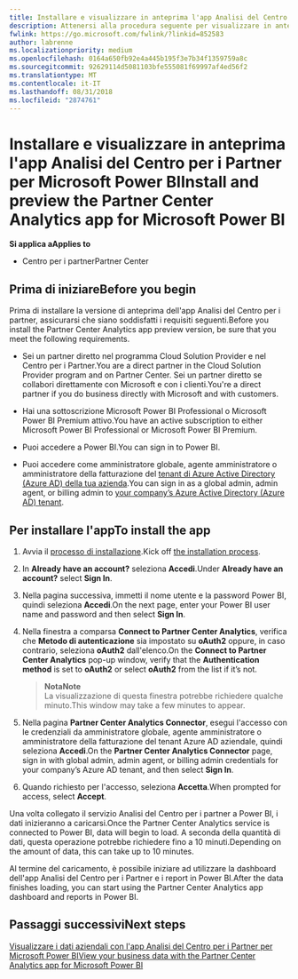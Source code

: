 ```yaml
---
title: Installare e visualizzare in anteprima l'app Analisi del Centro per i Partner per Microsoft Power BI | Centro per i partner
description: Attenersi alla procedura seguente per visualizzare in anteprima l'app Analisi del Centro per i Partner per Power BI (per i partner diretti in CSP).
fwlink: https://go.microsoft.com/fwlink/?linkid=852583
author: labrenne
ms.localizationpriority: medium
ms.openlocfilehash: 0164a650fb92e4a445b195f3e7b34f1359759a8c
ms.sourcegitcommit: 92629114d5081103bfe555081f69997af4ed56f2
ms.translationtype: MT
ms.contentlocale: it-IT
ms.lasthandoff: 08/31/2018
ms.locfileid: "2874761"
---
```

# <a name="install-and-preview-the-partner-center-analytics-app-for-microsoft-power-bi"></a><span data-ttu-id="dcee2-103">Installare e visualizzare in anteprima l'app Analisi del Centro per i Partner per Microsoft Power BI</span><span class="sxs-lookup"><span data-stu-id="dcee2-103">Install and preview the Partner Center Analytics app for Microsoft Power BI</span></span>

**<span data-ttu-id="dcee2-104">Si applica a</span><span class="sxs-lookup"><span data-stu-id="dcee2-104">Applies to</span></span>**

-   <span data-ttu-id="dcee2-105">Centro per i partner</span><span class="sxs-lookup"><span data-stu-id="dcee2-105">Partner Center</span></span>

## <a name="before-you-begin"></a><span data-ttu-id="dcee2-106">Prima di iniziare</span><span class="sxs-lookup"><span data-stu-id="dcee2-106">Before you begin</span></span>

<span data-ttu-id="dcee2-107">Prima di installare la versione di anteprima dell'app Analisi del Centro per i partner, assicurarsi che siano soddisfatti i requisiti seguenti.</span><span class="sxs-lookup"><span data-stu-id="dcee2-107">Before you install the Partner Center Analytics app preview version, be sure that you meet the following requirements.</span></span>

-   <span data-ttu-id="dcee2-108">Sei un partner diretto nel programma Cloud Solution Provider e nel Centro per i Partner.</span><span class="sxs-lookup"><span data-stu-id="dcee2-108">You are a direct partner in the Cloud Solution Provider program and on Partner Center.</span></span> <span data-ttu-id="dcee2-109">Sei un partner diretto se collabori direttamente con Microsoft e con i clienti.</span><span class="sxs-lookup"><span data-stu-id="dcee2-109">You're a direct partner if you do business directly with Microsoft and with customers.</span></span>

-   <span data-ttu-id="dcee2-110">Hai una sottoscrizione Microsoft Power BI Professional o Microsoft Power BI Premium attivo.</span><span class="sxs-lookup"><span data-stu-id="dcee2-110">You have an active subscription to either Microsoft Power BI Professional or Microsoft Power BI Premium.</span></span>

-   <span data-ttu-id="dcee2-111">Puoi accedere a Power BI.</span><span class="sxs-lookup"><span data-stu-id="dcee2-111">You can sign in to Power BI.</span></span>

-   <span data-ttu-id="dcee2-112">Puoi accedere come amministratore globale, agente amministratore o amministratore della fatturazione del [tenant di Azure Active Directory (Azure AD) della tua azienda](azure-active-directory-tenants-and-partner-center.md).</span><span class="sxs-lookup"><span data-stu-id="dcee2-112">You can sign in as a global admin, admin agent, or billing admin to [your company’s Azure Active Directory (Azure AD) tenant](azure-active-directory-tenants-and-partner-center.md).</span></span>

## <a name="to-install-the-app"></a><span data-ttu-id="dcee2-113">Per installare l'app</span><span class="sxs-lookup"><span data-stu-id="dcee2-113">To install the app</span></span>

1. <span data-ttu-id="dcee2-114">Avvia il [processo di installazione](https://app.powerbi.com/getdata/services/partneranalytics?cpcode=PartnerCenterAnalytics&getDataForceConnect=true&alwaysPromptForContentProviderCreds=true).</span><span class="sxs-lookup"><span data-stu-id="dcee2-114">Kick off [the installation process](https://app.powerbi.com/getdata/services/partneranalytics?cpcode=PartnerCenterAnalytics&getDataForceConnect=true&alwaysPromptForContentProviderCreds=true).</span></span>

2. <span data-ttu-id="dcee2-115">In **Already have an account?** seleziona **Accedi**.</span><span class="sxs-lookup"><span data-stu-id="dcee2-115">Under **Already have an account?** select **Sign In**.</span></span> 

3.  <span data-ttu-id="dcee2-116">Nella pagina successiva, immetti il nome utente e la password Power BI, quindi seleziona **Accedi**.</span><span class="sxs-lookup"><span data-stu-id="dcee2-116">On the next page, enter your Power BI user name and password and then select **Sign In**.</span></span> 

4.  <span data-ttu-id="dcee2-117">Nella finestra a comparsa **Connect to Partner Center Analytics**, verifica che **Metodo di autenticazione** sia impostato su **oAuth2** oppure, in caso contrario, seleziona **oAuth2** dall'elenco.</span><span class="sxs-lookup"><span data-stu-id="dcee2-117">On the **Connect to Partner Center Analytics** pop-up window, verify that the **Authentication method** is set to **oAuth2** or select **oAuth2** from the list if it’s not.</span></span> 

    >**<span data-ttu-id="dcee2-118">Nota</span><span class="sxs-lookup"><span data-stu-id="dcee2-118">Note</span></span>**<br> <span data-ttu-id="dcee2-119">La visualizzazione di questa finestra potrebbe richiedere qualche minuto.</span><span class="sxs-lookup"><span data-stu-id="dcee2-119">This window may take a few minutes to appear.</span></span>

5.  <span data-ttu-id="dcee2-120">Nella pagina **Partner Center Analytics Connector**, esegui l'accesso con le credenziali da amministratore globale, agente amministratore o amministratore della fatturazione del tenant Azure AD aziendale, quindi seleziona **Accedi**.</span><span class="sxs-lookup"><span data-stu-id="dcee2-120">On the **Partner Center Analytics Connector** page, sign in with global admin, admin agent, or billing admin credentials for your company’s Azure AD tenant, and then select **Sign In**.</span></span>
 
6.  <span data-ttu-id="dcee2-121">Quando richiesto per l'accesso, seleziona **Accetta**.</span><span class="sxs-lookup"><span data-stu-id="dcee2-121">When prompted for access, select **Accept**.</span></span> 

<span data-ttu-id="dcee2-122">Una volta collegato il servizio Analisi del Centro per i partner a Power BI, i dati inizieranno a caricarsi.</span><span class="sxs-lookup"><span data-stu-id="dcee2-122">Once the Partner Center Analytics service is connected to Power BI, data will begin to load.</span></span> <span data-ttu-id="dcee2-123">A seconda della quantità di dati, questa operazione potrebbe richiedere fino a 10 minuti.</span><span class="sxs-lookup"><span data-stu-id="dcee2-123">Depending on the amount of data, this can take up to 10 minutes.</span></span> 

<span data-ttu-id="dcee2-124">Al termine del caricamento, è possibile iniziare ad utilizzare la dashboard dell'app Analisi del Centro per i Partner e i report in Power BI.</span><span class="sxs-lookup"><span data-stu-id="dcee2-124">After the data finishes loading, you can start using the Partner Center Analytics app dashboard and reports in Power BI.</span></span>

## <a name="next-steps"></a><span data-ttu-id="dcee2-125">Passaggi successivi</span><span class="sxs-lookup"><span data-stu-id="dcee2-125">Next steps</span></span>

[<span data-ttu-id="dcee2-126">Visualizzare i dati aziendali con l'app Analisi del Centro per i Partner per Microsoft Power BI</span><span class="sxs-lookup"><span data-stu-id="dcee2-126">View your business data with the Partner Center Analytics app for Microsoft Power BI</span></span>](power-bi-app-for-direct-partners-use.md)
